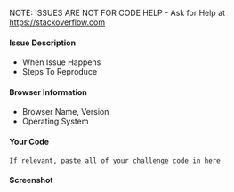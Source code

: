 <!--
Thanks for wanting to report an issue you've found. Please delete
this text and fill in the template below. If unsure about something, just do as
best as you're able.

Note that it will be much easier for us to fix the issue if a test case that
reproduces the problem is provided. Ideally this test case should not have any
external dependencies. We understand that it is not always possible to reduce
your code to a small test case, but we would appreciate to have as much data as
possible. Thank you!
-->


NOTE: ISSUES ARE NOT FOR CODE HELP - Ask for Help at https://stackoverflow.com

#### Issue Description
* When Issue Happens
* Steps To Reproduce

#### Browser Information
* Browser Name, Version
* Operating System

#### Your Code

```
If relevant, paste all of your challenge code in here
```

#### Screenshot
